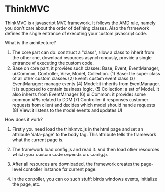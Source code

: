 ThinkMVC
========

ThinkMVC is a javascript MVC framework. It follows the AMD rule, namely you don't care about the order of defining classes. Also the framework defines the single entrance of executing your custom javascript code.

What is the architecture?
1. The core part can do: construct a "class", allow a class to inherit from the other one, download resources asynchronously, provide a single entrance of executing the custom code.
2. Base on core part, it provides such classes: Base, Event, EventManager, ui.Common, Controller, View, Model, Collection.
(1) Base: the super class of all other custom classes
(2) Event: custom event class
(3) EventManager: manage events
(4) Model: it inherits from EventManager. it is supposed to contain business logic.
(5) Collection: a set of Model. It also inherits from EventManager
(6) ui.Common: it provides some  common APIs related to DOM
(7) Controller: it responses customer requests from client and decides which model should handle requests
(8) View: it listens to the model events and updates UI


How does it work?
1. Firstly you need load the thinkmvc.js in the html page and set an attribute 'data-page' to the body tag. This attribute tells the framework what the current page is.

2. The framework load config.js and read it. And then load other resources which your custom code depends on.
config.js

3. After all resources are downloaded, the framework creates the page-level controller instance for current page.

4. in the controller, you can do such stuff: binds windows events, initialize the page, etc.
